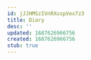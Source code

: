 ```yaml
---
id: jJJHMSzIVnRXuspVex7z3
title: Diary
desc: ''
updated: 1687626966756
created: 1687626966756
stub: true
---
```


